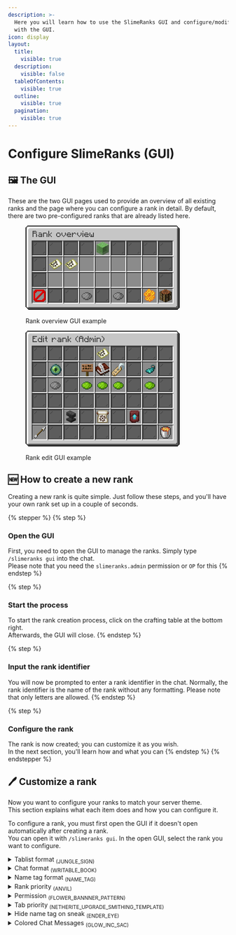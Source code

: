 ```yaml
---
description: >-
  Here you will learn how to use the SlimeRanks GUI and configure/modify ranks
  with the GUI.
icon: display
layout:
  title:
    visible: true
  description:
    visible: false
  tableOfContents:
    visible: true
  outline:
    visible: true
  pagination:
    visible: true
---
```


# Configure SlimeRanks (GUI)

## 🖼️ The GUI

These are the two GUI pages used to provide an overview of all existing ranks and the page where you can configure a rank in detail. By default, there are two pre-configured ranks that are already listed here.

<div><figure><img src="../.gitbook/assets/Rank Overview GUI.png" alt=""><figcaption><p>Rank overview GUI example</p></figcaption></figure> <figure><img src="../.gitbook/assets/Edit Rank GUI.png" alt=""><figcaption><p>Rank edit GUI example</p></figcaption></figure></div>

## 🆕 How to create a new rank

Creating a new rank is quite simple. Just follow these steps, and you'll have your own rank set up in a couple of seconds.

{% stepper %}
{% step %}
### Open the GUI

First, you need to open the GUI to manage the ranks. Simply type `/slimeranks gui` into the chat.\
Please note that you need the `slimeranks.admin` permission or `OP` for this
{% endstep %}

{% step %}
### Start the process

To start the rank creation process, click on the crafting table at the bottom right.\
Afterwards, the GUI will close.
{% endstep %}

{% step %}
### Input the rank identifier

You will now be prompted to enter a rank identifier in the chat. Normally, the rank identifier is the name of the rank without any formatting. Please note that only letters are allowed.
{% endstep %}

{% step %}
### Configure the rank

The rank is now created; you can customize it as you wish.\
In the next section, you'll learn how and what you can
{% endstep %}
{% endstepper %}

## 🖊️ Customize a rank

Now you want to configure your ranks to match your server theme.\
This section explains what each item does and how you can configure it.

To configure a rank, you must first open the GUI if it doesn't open automatically after creating a rank.\
You can open it with `/slimeranks gui`. In the open GUI, select the rank you want to configure.

<details>

<summary>Tablist format <sub>(JUNGLE_SIGN)</sub></summary>

The <mark style="color:green;">Tablist format</mark> defines how the rank should be displayed in the tablist.

The default format for the player rank is

```
<color:#b0b0b0>Player</color> <dark_gray>|</dark_gray> <gray>{player}</gray>
```

When clicking on the item, you can enter your desired format into the chat.

To display the player name, you can simply use `{player}`, which will be replaced with the player's name who has the rank.

{% hint style="info" %}
You can use the [MiniMessage Viewer](https://webui.advntr.dev/) to create tablist formats easily.
{% endhint %}

</details>

<details>

<summary>Chat format <sub>(WRITABLE_BOOK)</sub></summary>

The <mark style="color:green;">Chat format</mark> determines how the rank is displayed in the chat.

The default format for the player rank is

```
<color:#b0b0b0>Player</color> <dark_gray>|</dark_gray> <gray>{player}</gray> <dark_gray>»</dark_gray> <color:#ededed>{message}</color>
```

When clicking on the item, you can enter your desired format into the chat.

To display the player name, you can simply use `{player}`, which will be replaced with the player's name who has the rank.\
To display the message the player wants to send, use⁣ `{message}`.

{% hint style="info" %}
You can use the [MiniMessage Viewer](https://webui.advntr.dev/) to create tablist formats easily.
{% endhint %}

</details>

<details>

<summary>Name tag format <sub>(NAME_TAG)</sub></summary>

The <mark style="color:green;">Name tag format</mark> defines how the rank should be displayed above the player.

The default format for the player rank is

```
<color:#b0b0b0>Player</color> <dark_gray>|</dark_gray> <gray>{player}</gray>
```

When clicking on the item, you can enter your desired format into the chat.

To display the player name, you can simply use `{player}`, which will be replaced with the player's name who has the rank.

{% hint style="info" %}
You can use the [MiniMessage Viewer](https://webui.advntr.dev/) to create tablist formats easily.
{% endhint %}

</details>

<details>

<summary>Rank priority <sub>(ANVIL)</sub></summary>

The <mark style="color:green;">Rank priority</mark> is used to manage which rank a player should have when there are multiple options.\
A player will use the rank with the highest priority available to him.

To change the rank priority simply click on the item and enter the desired rank priority as a number in the chat.

</details>

<details>

<summary>Permission <sub>(FLOWER_BANNNER_PATTERN)</sub></summary>

The <mark style="color:green;">Permission</mark> determines which permission a player must have to obtain the rank.

By default, a rank will get a permission in the following format: `slimeranks.rank.<rank_identifier>`.\
When creating a new rank, ensure the right players get this permission to display the rank correctly.

If you want every player to get this rank by default, you can remove the permission by using shift-click on the item.\
To change the permission, simply click the item and enter the desired permission into the chat.

</details>

<details>

<summary>Tab priority <sub>(NETHERITE_UPGRADE_SMITHING_TEMPLATE)</sub></summary>

The <mark style="color:green;">Tab priority</mark> determines how the rank is sorted in the tab list.\
A higher number places the rank higher on the list.\
If the value is 0, no sorting is performed.

To change the tab priority, simply click the item and enter the desired priority number in the chat.

</details>

<details>

<summary>Hide name tag on sneak <sub>(ENDER_EYE)</sub></summary>

The <mark style="color:green;">Hide name tag on sneak</mark> setting determines whether the player's name tag should be hidden when the player sneaks, or only not be visible through walls.

By default, this setting is deactivated to match the vanilla sneaking behavior.

To enable the feature, click the dye below the item.

</details>

<details>

<summary>Colored Chat Messages <sub>(GLOW_INC_SAC)</sub></summary>

The <mark style="color:green;">Colored Chat Messages</mark> setting determines whether a player with this rank is allowed to use color codes to customize their chat messages.

The color code format would look something like `<green>hey`. To generate messages with color codes, we recommend using the [MiniMessage Viewer](https://webui.advntr.dev/).

To enable or disable the feature, click the button below this item.

</details>
